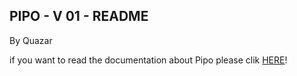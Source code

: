## PIPO - V 01 - README

By Quazar


if you want to read the documentation 
about Pipo please clik [HERE](https://scythe-hugger-9ae.notion.site/Pipo-v01-Documentation-1a79bdc5f0a84db08b0e63aca193a4d0?pvs=4)!

